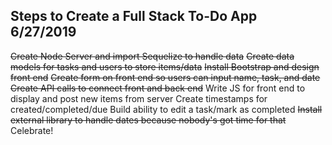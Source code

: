 Steps to Create a Full Stack To-Do App
6/27/2019
---------------------------
~~Create Node Server and import Sequelize to handle data~~
~~Create data models for tasks and users to store items/data~~
~~Install Bootstrap and design front end~~
~~Create form on front end so users can input name, task, and date~~
~~Create API calls to connect front and back end~~
Write JS for front end to display and post new items from server
Create timestamps for created/completed/due
Build ability to edit a task/mark as completed
~~Install external library to handle dates because nobody's got time for that~~
Celebrate!